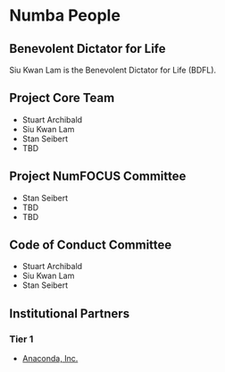 # Numba People

## Benevolent Dictator for Life

Siu Kwan Lam is the Benevolent Dictator for Life (BDFL).

## Project Core Team

- Stuart Archibald
- Siu Kwan Lam
- Stan Seibert
- TBD

## Project NumFOCUS Committee

- Stan Seibert
- TBD
- TBD

## Code of Conduct Committee

- Stuart Archibald
- Siu Kwan Lam
- Stan Seibert

## Institutional Partners

### Tier 1

- [Anaconda, Inc.](https://www.anaconda.com/)
